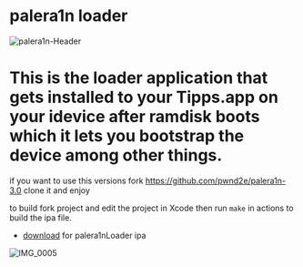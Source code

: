 # palera1n loader
![palera1n-Header](https://user-images.githubusercontent.com/104146035/204944552-181f4331-6fda-47d9-a6d8-4837580c8953.jpg)

# This is the loader application that gets installed to your Tipps.app on your idevice after ramdisk boots which it lets you bootstrap the device among other things.
if you want to use this versions fork  https://github.com/pwnd2e/palera1n-3.0 clone it and enjoy


to build fork project and edit the project in Xcode then run `make` in actions to build the ipa file.
- [download](https://github.com/Cryptiiiic) for palera1nLoader ipa

![IMG_0005](https://user-images.githubusercontent.com/104146035/204941534-12df4fde-a3e1-4fad-9dd6-eb9e9b46d0b0.PNG)






